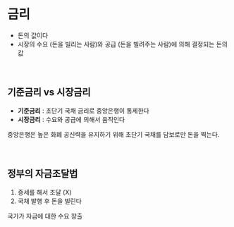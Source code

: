 # 금리
- 돈의 값이다
- 시장의 수요 (돈을 빌리는 사람)와 공급 (돈을 빌려주는 사람)에 의해  결정되는 돈의 값
</br></br></br>




## 기준금리 vs 시장금리 
- **기준금리** : 초단기 국채 금리로 중앙은행이 통제한다
- **시장금리** : 수요와 공급에 의해서 움직인다


중앙은행은 높은 화폐 공신력을 유지하기 위해 초단기 국채를 담보로만 돈을 찍는다.
</br></br></br>

## 정부의 자금조달법
1. 증세를 해서 조달 (X)
2. 국채 발행 후 돈을 빌린다


국가가 자금에 대한 수요 창출
 

</br></br></br>


